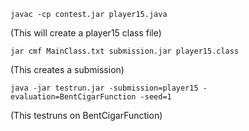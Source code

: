 ```
javac -cp contest.jar player15.java
```
(This will create a player15 class file)

```
jar cmf MainClass.txt submission.jar player15.class
```
(This creates a submission)

```
java -jar testrun.jar -submission=player15 -evaluation=BentCigarFunction -seed=1
```
(This testruns on BentCigarFunction)

